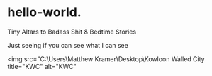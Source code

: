 # hello-world.
Tiny Altars to Badass Shit &amp; Bedtime Stories
      <p>Just seeing if you can see what I can see</p>
            <img src="C:\Users\Matthew Kramer\Desktop\Kowloon Walled City title="KWC" alt="KWC"
